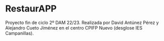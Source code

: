 # RestaurAPP
Proyecto fin de ciclo 2º DAM 22/23. Realizada por David Antúnez Pérez y Alejandro Cueto Jiménez en el centro CPIFP Nuevo (desglose IES Campanillas). 
